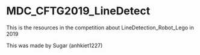 # MDC_CFTG2019_LineDetect

This is the resources in the competition about LineDetection_Robot_Lego in 2019

This was made by Sugar (anhkiet1227)

